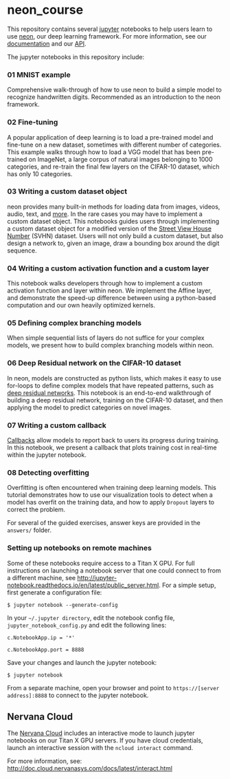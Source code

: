 # neon_course

This repository contains several [jupyter](http://jupyter.org/) notebooks to help users learn to use [neon](https://github.com/NervanaSystems/neon), our deep learning framework. For more information, see our [documentation](http://neon.nervanasys.com/docs/latest/index.html) and our [API](http://neon.nervanasys.com/docs/latest/api.html).

The jupyter notebooks in this repository include:

### 01 MNIST example

Comprehensive walk-through of how to use neon to build a simple model to recognize handwritten digits. Recommended as an introduction to the neon framework.

### 02 Fine-tuning

A popular application of deep learning is to load a pre-trained model and fine-tune on a new dataset, sometimes with different number of categories. This example walks through how to load a VGG model that has been pre-trained on ImageNet, a large corpus of natural images belonging to 1000 categories, and re-train the final few layers on the CIFAR-10 dataset, which has only 10 categories.

### 03 Writing a custom dataset object

neon provides many built-in methods for loading data from images, videos, audio, text, and [more](http://neon.nervanasys.com/docs/latest/loading_data.html). In the rare cases you may have to implement a custom dataset object. This notebooks guides users through implementing a custom dataset object for a modified version of the [Street View House Number](http://ufldl.stanford.edu/housenumbers/) (SVHN) dataset. Users will not only build a custom dataset, but also design a network to, given an image, draw a bounding box around the digit sequence.

### 04 Writing a custom activation function and a custom layer

This notebook walks developers through how to implement a custom activation function and layer within neon. We implement the Affine layer, and demonstrate the speed-up difference between using a python-based computation and our own heavily optimized kernels.

### 05 Defining complex branching models

When simple sequential lists of layers do not suffice for your complex models, we present how to build complex branching models within neon.

### 06 Deep Residual network on the CIFAR-10 dataset

In neon, models are constructed as python lists, which makes it easy to use for-loops to define complex models that have repeated patterns, such as [deep residual networks](https://arxiv.org/abs/1512.03385). This notebook is an end-to-end walkthrough of building a deep residual network, training on the CIFAR-10 dataset, and then applying the model to predict categories on novel images.

### 07 Writing a custom callback

[Callbacks](http://neon.nervanasys.com/docs/latest/callbacks.html) allow models to report back to users its progress during training. In this notebook, we present a callback that plots training cost in real-time within the jupyter notebook.

### 08 Detecting overfitting

Overfitting is often encountered when training deep learning models. This tutorial demonstrates how to use our visualization tools to detect when a model has overfit on the training data, and how to apply `Dropout` layers to correct the problem.

For several of the guided exercises, answer keys are provided in the `answers/` folder.

### Setting up notebooks on remote machines

Some of these notebooks require access to a Titan X GPU. For full instructions on launching a notebook server that one could connect to from a different machine, see http://jupyter-notebook.readthedocs.io/en/latest/public_server.html. For a simple setup, first generate a configuration file:

```
$ jupyter notebook --generate-config
```

In your `~/.jupyter directory`, edit the notebook config file, `jupyter_notebook_config.py` and edit the following lines:

```
c.NotebookApp.ip = '*'

c.NotebookApp.port = 8888
```

Save your changes and launch the jupyter notebook:

```
$ jupyter notebook
```

From a separate machine, open your browser and point to `https://[server address]:8888` to connect to the jupyter notebook.

## Nervana Cloud

The [Nervana Cloud](https://www.cloud.nervanasys.com/login) includes an interactive mode to launch jupyter notebooks on our Titan X GPU servers. If you have cloud credentials, launch an interactive session with the `ncloud interact` command.

For more information, see: http://doc.cloud.nervanasys.com/docs/latest/interact.html


